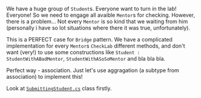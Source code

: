 We have a huge group of `Student`s. Everyone want to turn in the lab! Everyone! So we need to engage all avaible `Mentor`s for checking. However, there is a problem... Not every `Mentor` is so kind that we waiting from him (personally i have so lot situations where there it was true, unfortunately).

This is a PERFECT case for `Bridge` pattern. We have a complicated implementation for every `Mentor`s `CheckLab` different methods, and don't want (very!) to use some constructions like `Student : StudentWithABadMentor`, `StudentWithASoSoMentor` and bla bla bla.

Perfect way - association. Just let's use aggragation (a subtype from association) to implement this!

Look at [`SubmittingStudent.cs`](SubmittingStudent.cs) class firstly.
